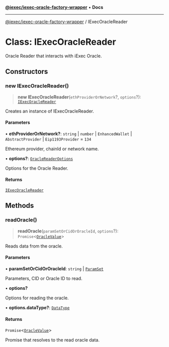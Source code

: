 [**@iexec/iexec-oracle-factory-wrapper**](../README.md) • **Docs**

***

[@iexec/iexec-oracle-factory-wrapper](../globals.md) / IExecOracleReader

# Class: IExecOracleReader

Oracle Reader that interacts with iExec Oracle.

## Constructors

### new IExecOracleReader()

> **new IExecOracleReader**(`ethProviderOrNetwork`?, `options`?): [`IExecOracleReader`](IExecOracleReader.md)

Creates an instance of IExecOracleReader.

#### Parameters

• **ethProviderOrNetwork?**: `string` \| `number` \| `EnhancedWallet` \| `AbstractProvider` \| `Eip1193Provider` = `134`

Ethereum provider, chainId or network name.

• **options?**: [`OracleReaderOptions`](../type-aliases/OracleReaderOptions.md)

Options for the Oracle Reader.

#### Returns

[`IExecOracleReader`](IExecOracleReader.md)

## Methods

### readOracle()

> **readOracle**(`paramSetOrCidOrOracleId`, `options`?): `Promise`\<[`OracleValue`](../type-aliases/OracleValue.md)\>

Reads data from the oracle.

#### Parameters

• **paramSetOrCidOrOracleId**: `string` \| [`ParamSet`](../type-aliases/ParamSet.md)

Parameters, CID or Oracle ID to read.

• **options?**

Options for reading the oracle.

• **options.dataType?**: [`DataType`](../type-aliases/DataType.md)

#### Returns

`Promise`\<[`OracleValue`](../type-aliases/OracleValue.md)\>

Promise that resolves to the read oracle data.

